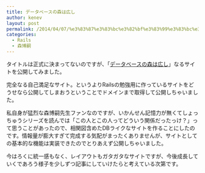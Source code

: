 ```yaml
---
title: データベースの森は広し
author: kenev
layout: post
permalink: /2014/04/07/%e3%83%87%e3%83%bc%e3%82%bf%e3%83%99%e3%83%bc%e3%82%b9%e3%81%ae%e6%a3%ae%e3%81%af%e5%ba%83%e3%81%97/
categories:
  - Rails
  - 森博嗣
---
```

タイトルは正式に決まってないのですが、「[データベースの森は広し][1]」なるサイトを公開してみました。

完全なる自己満足なサイト。というよりRailsの勉強用に作っているサイトをどうせなら公開してしまおうということでドメインまで取得して公開しちゃいました。

私自身が猛烈な森博嗣先生ファンなのですが、いかんせん記憶力が無くてしょっちゅうシリーズを読んでは「この人とこの人ってどういう関係だったっけ？」って思うことがあったので、相関図含めたDBライクなサイトを作ることにしたのです。情報量が膨大すぎて完成する気配がまったくありませんが、サイトとしての基本的な機能は実装できたのでとりあえず公開しちゃいました。

今はろくに統一感もなく、レイアウトもガタガタなサイトですが、今後成長していくであろう様子を少しずつ記事にしていけたらと考えている次第です。

 [1]: http://www.morihiroshidb.net